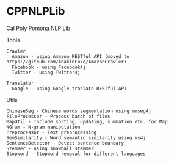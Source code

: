 CPPNLPLib
=========

Cal Poly Pomona NLP Lib

  Tools
  
    Crawler
      Amazon - using Amazon RESTful API (moved to https://github.com/AnakinFoxe/AmazonCrawler)
      Facebook - using Facebook4j
      Twitter - using Twitter4j
      
    Translator
      Google - using Google traslate RESTful API
      
  Utils
  
    ChineseSeg - Chinese words segmentation using mmseg4j
    FileProcessor - Process batch of files
    MapUtil - Include sorting, updating, summation etc. for Map
    NGram - N-gram manipulation
    Preprocessor - Text preprocessing
    SemSimilarity - Word semantic similarity using ws4j
    SentenceDetector - Detect sentence boundary
    Stemmer - using snowball stemmer
    Stopword - Stopword removal for different languages
    
    
